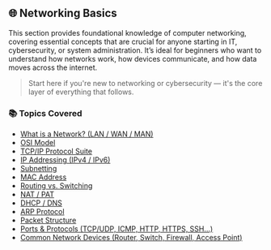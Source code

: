 ## 🌐 Networking Basics

This section provides foundational knowledge of computer networking, covering essential concepts that are crucial for anyone starting in IT, cybersecurity, or system administration. It’s ideal for beginners who want to understand how networks work, how devices communicate, and how data moves across the internet.

> Start here if you're new to networking or cybersecurity — it's the core layer of everything that follows.

### 📚 Topics Covered

- [What is a Network? (LAN / WAN / MAN)](1.%20Networking%20Basics/1.network_basics_lan_man_wan.md)
- [OSI Model](Security_Fundamental_Learning/1.%20Networking%20Basics/2.osi_model_explained.md)
- [TCP/IP Protocol Suite](1.%20Networking%20Basics/3.tcp_ip_protocol_suite_revised.md)
- [IP Addressing (IPv4 / IPv6)](1.%20Networking%20Basics/4.ip_addressing_ipv4_ipv6.md)
- [Subnetting](1.%20Networking%20Basics/5.subnetting_explained.md)
- [MAC Address](1.%20Networking%20Basics/6.mac_address_explained.md)
- [Routing vs. Switching](1.%20Networking%20Basics/7.routing_vs_switching.md)
- [NAT / PAT](1.%20Networking%20Basics/8.nat_pat_explained.md)
- [DHCP / DNS](1.%20Networking%20Basics/9.dhcp_dns_explained.md)
- [ARP Protocol](1.%20Networking%20Basics/10.arp_protocol_explained.md)
- [Packet Structure](1.%20Networking%20Basics/11.packet_structure_explained.md)
- [Ports & Protocols (TCP/UDP, ICMP, HTTP, HTTPS, SSH...)](1.%20Networking%20Basics/12.ports_protocols_explained.md)
- [Common Network Devices (Router, Switch, Firewall, Access Point)](1.%20Networking%20Basics/13.common_network_devices.md)
